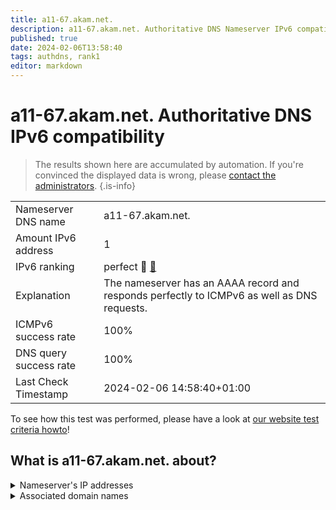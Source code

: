 ```yaml
---
title: a11-67.akam.net.
description: a11-67.akam.net. Authoritative DNS Nameserver IPv6 compatibility
published: true
date: 2024-02-06T13:58:40
tags: authdns, rank1
editor: markdown
---
```


# a11-67.akam.net. Authoritative DNS IPv6 compatibility

> The results shown here are accumulated by automation. If you're convinced the displayed data is wrong, please [contact the administrators](/howto/chat). 
{.is-info}




|   |   |
| - | - |
| Nameserver DNS name | a11-67.akam.net.
| Amount IPv6 address | 1
| IPv6 ranking | perfect :1st_place_medal: [🔗](/howto/ranking) |
| Explanation | The nameserver has an AAAA record and responds perfectly to ICMPv6 as well as DNS requests. |
| ICMPv6 success rate | 100%|
| DNS query success rate | 100% |
| Last Check Timestamp | 2024-02-06 14:58:40+01:00 |

To see how this test was performed, please have a look at [our website test criteria howto](/howto/testcriteria/authdns)!


## What is a11-67.akam.net. about?




<details>
<summary>Nameserver's IP addresses</summary>

2600:1480:1::43

</details>



<details>
<summary>Associated domain names</summary>

home.barclays

www.mufg.jp

</details>
